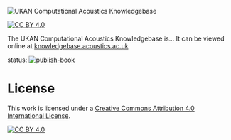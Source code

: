 ![UKAN Computational Acoustics Knowledgebase](logo.png)

[![CC BY 4.0][cc-by-shield]][cc-by]

The UKAN Computational Acoustics Knowledgebase is...
It can be viewed online at [knowledgebase.acoustics.ac.uk](https://knowledgebase.acoustics.ac.uk)

status: [![publish-book](https://github.com/ca-knowledgebase/ca-knowledgebase.github.io/actions/workflows/publish.yml/badge.svg)](https://github.com/ca-knowledgebase/ca-knowledgebase.github.io/actions/workflows/publish.yml)

# License

This work is licensed under a
[Creative Commons Attribution 4.0 International License][cc-by].

[![CC BY 4.0][cc-by-image]][cc-by]

[cc-by]: http://creativecommons.org/licenses/by/4.0/
[cc-by-image]: https://i.creativecommons.org/l/by/4.0/88x31.png
[cc-by-shield]: https://img.shields.io/badge/License-CC%20BY%204.0-lightgrey.svg
